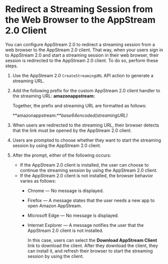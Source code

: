 # Redirect a Streaming Session from the Web Browser to the AppStream 2\.0 Client<a name="redirect-streaming-session-from-web-to-client"></a>

You can configure AppStream 2\.0 to redirect a streaming session from a web browser to the AppStream 2\.0 client\. That way, when your users sign in to AppStream 2\.0 and start a streaming session in their web browser, their session is redirected to the AppStream 2\.0 client\. To do so, perform these steps\.

1. Use the AppStream 2\.0 `CreateStreamingURL` API action to generate a streaming URL\.

1. Add the following prefix for the custom AppStream 2\.0 client handler to the streaming URL: **amazonappstream:**

   Together, the prefix and streaming URL are formatted as follows:

   **amazonappstream:***base64encoded\(streamingURL\)*

1. When users are redirected to the streaming URL, their browser detects that the link must be opened by the AppStream 2\.0 client\.

1. Users are prompted to choose whether they want to start the streaming session by using the AppStream 2\.0 client\. 

1. After the prompt, either of the following occurs:
   + If the AppStream 2\.0 client is installed, the user can choose to continue the streaming session by using the AppStream 2\.0 client\. 
   + If the AppStream 2\.0 client is not installed, the browser behavior varies as follows:
     + Chrome — No message is displayed\.
     + Firefox — A message states that the user needs a new app to open Amazon AppStream\.
     + Microsoft Edge — No message is displayed\.
     + Internet Explorer — A message notifies the user that the AppStream 2\.0 client is not installed\.

       In this case, users can select the **Download AppStream Client** link to download the client\. After they download the client, they can install it, and refresh their browser to start the streaming session by using the client\.